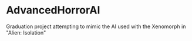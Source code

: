 # AdvancedHorrorAI
 Graduation project attempting to mimic the AI used with the Xenomorph in "Alien: Isolation"
